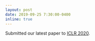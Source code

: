 ```yaml
---
layout: post
date: 2019-09-25 7:30:00-0400
inline: true
---
```


Submitted our latest paper to [ICLR 2020](https://iclr.cc/).
